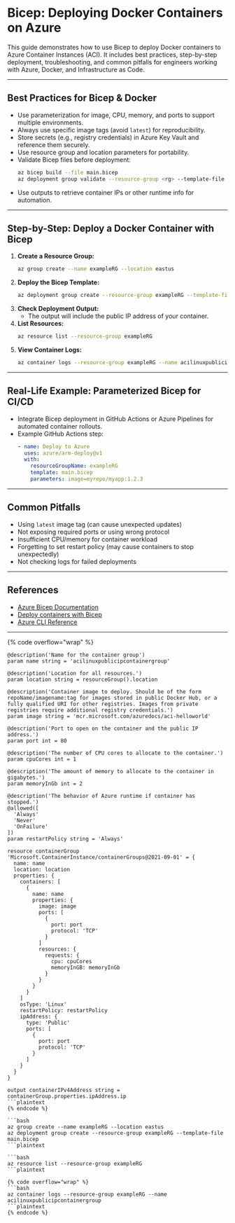 # Bicep: Deploying Docker Containers on Azure

This guide demonstrates how to use Bicep to deploy Docker containers to Azure Container Instances (ACI). It includes best practices, step-by-step deployment, troubleshooting, and common pitfalls for engineers working with Azure, Docker, and Infrastructure as Code.

---

## Best Practices for Bicep & Docker
- Use parameterization for image, CPU, memory, and ports to support multiple environments.
- Always use specific image tags (avoid `latest`) for reproducibility.
- Store secrets (e.g., registry credentials) in Azure Key Vault and reference them securely.
- Use resource group and location parameters for portability.
- Validate Bicep files before deployment:
  ```sh
  az bicep build --file main.bicep
  az deployment group validate --resource-group <rg> --template-file main.bicep
  ```
- Use outputs to retrieve container IPs or other runtime info for automation.

---

## Step-by-Step: Deploy a Docker Container with Bicep
1. **Create a Resource Group:**
   ```sh
   az group create --name exampleRG --location eastus
   ```
2. **Deploy the Bicep Template:**
   ```sh
   az deployment group create --resource-group exampleRG --template-file main.bicep
   ```
3. **Check Deployment Output:**
   - The output will include the public IP address of your container.
4. **List Resources:**
   ```sh
   az resource list --resource-group exampleRG
   ```
5. **View Container Logs:**
   ```sh
   az container logs --resource-group exampleRG --name acilinuxpublicipcontainergroup
   ```

---

## Real-Life Example: Parameterized Bicep for CI/CD
- Integrate Bicep deployment in GitHub Actions or Azure Pipelines for automated container rollouts.
- Example GitHub Actions step:
  ```yaml
  - name: Deploy to Azure
    uses: azure/arm-deploy@v1
    with:
      resourceGroupName: exampleRG
      template: main.bicep
      parameters: image=myrepo/myapp:1.2.3
  ```

---

## Common Pitfalls
- Using `latest` image tag (can cause unexpected updates)
- Not exposing required ports or using wrong protocol
- Insufficient CPU/memory for container workload
- Forgetting to set restart policy (may cause containers to stop unexpectedly)
- Not checking logs for failed deployments

---

## References
- [Azure Bicep Documentation](https://learn.microsoft.com/en-us/azure/azure-resource-manager/bicep/)
- [Deploy containers with Bicep](https://learn.microsoft.com/en-us/azure/container-instances/container-instances-bicep)
- [Azure CLI Reference](https://learn.microsoft.com/en-us/cli/azure/container)

---

{% code overflow="wrap" %}
```bicep
@description('Name for the container group')
param name string = 'acilinuxpublicipcontainergroup'

@description('Location for all resources.')
param location string = resourceGroup().location

@description('Container image to deploy. Should be of the form repoName/imagename:tag for images stored in public Docker Hub, or a fully qualified URI for other registries. Images from private registries require additional registry credentials.')
param image string = 'mcr.microsoft.com/azuredocs/aci-helloworld'

@description('Port to open on the container and the public IP address.')
param port int = 80

@description('The number of CPU cores to allocate to the container.')
param cpuCores int = 1

@description('The amount of memory to allocate to the container in gigabytes.')
param memoryInGb int = 2

@description('The behavior of Azure runtime if container has stopped.')
@allowed([
  'Always'
  'Never'
  'OnFailure'
])
param restartPolicy string = 'Always'

resource containerGroup 'Microsoft.ContainerInstance/containerGroups@2021-09-01' = {
  name: name
  location: location
  properties: {
    containers: [
      {
        name: name
        properties: {
          image: image
          ports: [
            {
              port: port
              protocol: 'TCP'
            }
          ]
          resources: {
            requests: {
              cpu: cpuCores
              memoryInGB: memoryInGb
            }
          }
        }
      }
    ]
    osType: 'Linux'
    restartPolicy: restartPolicy
    ipAddress: {
      type: 'Public'
      ports: [
        {
          port: port
          protocol: 'TCP'
        }
      ]
    }
  }
}

output containerIPv4Address string = containerGroup.properties.ipAddress.ip
```plaintext
{% endcode %}

```bash
az group create --name exampleRG --location eastus
az deployment group create --resource-group exampleRG --template-file main.bicep
```plaintext

```bash
az resource list --resource-group exampleRG
```plaintext

{% code overflow="wrap" %}
```bash
az container logs --resource-group exampleRG --name acilinuxpublicipcontainergroup
```plaintext
{% endcode %}
